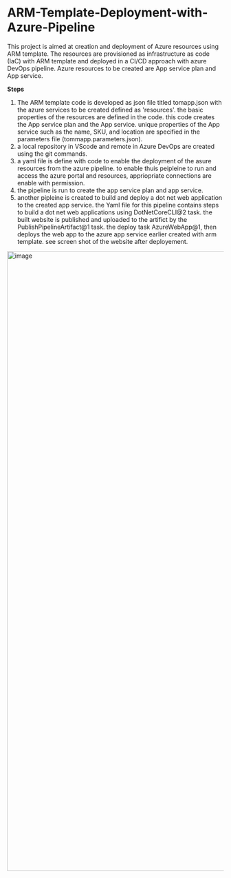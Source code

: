 # ARM-Template-Deployment-with-Azure-Pipeline
This project is aimed at creation and deployment of Azure resources using ARM template. The resources are provisioned as infrastructure as code (IaC) with ARM template and deployed in a CI/CD approach with azure DevOps pipeline. Azure resources to be created are App service plan and App service.

**Steps**
1. The ARM template code is developed as json file titled tomapp.json with the azure services to be created defined as 'resources'. the basic properties of the resources are defined in the code. this code creates the App service plan and the App service. unique properties of the App service such as the name, SKU, and location are specified in the parameters file (tommapp.parameters.json).
2. a local repository in VScode and remote in Azure DevOps are created using the git commands.
3. a yaml file is define with code to enable the deployment of the asure resources from the azure pipeline. to enable thuis peipleine to run and access the azure portal and resources, appriopriate connections are enable with permission.
4. the pipeline is run to create the app service plan and app service.
5. another pipleine is created to build and deploy a dot net web application to the created app service. the Yaml file for this pipeline contains steps to build a dot net web applications using DotNetCoreCLI@2 task. the built website is published and uploaded to the artifict by the PublishPipelineArtifact@1 task. the deploy task AzureWebApp@1, then deploys the web app to the azure app service earlier created with arm template. see screen shot of the website after deployement.

<img width="1439" alt="image" src="https://github.com/thompsonanigbo/ARM-Template-Deployment-with-Azure-Pipeline/assets/103883140/26a145c2-9f6e-476a-8bd6-ea598725f257">

